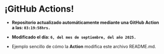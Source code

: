 # ¡GitHub Actions!
* **Repositorio actualizado automáticamente mediante una GitHub Action a las: `03:19:58hrs.`**
* **Modificado el día: `6, del mes de septiembre, del año 2025.`**

* Ejemplo sencillo de cómo la **Action** modifica este archivo README.md.
